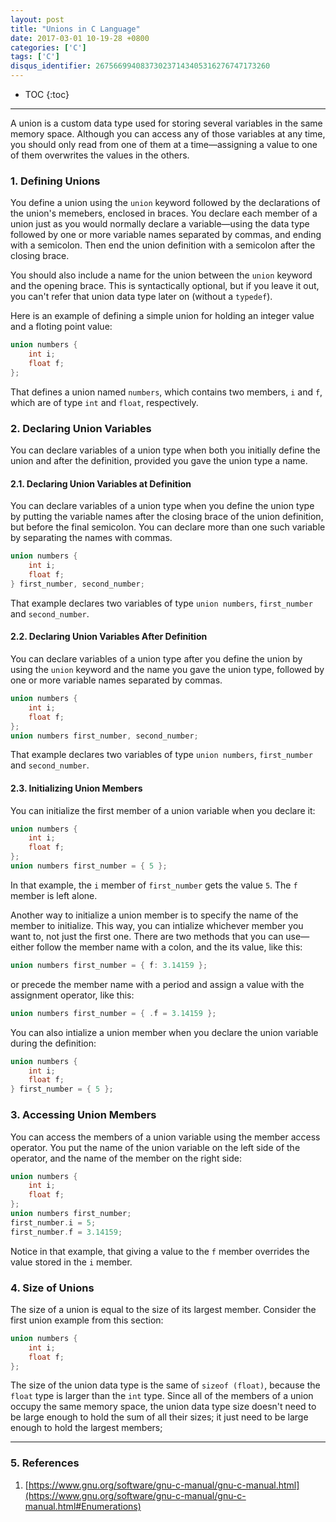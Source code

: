 ```yaml
---
layout: post
title: "Unions in C Language"
date: 2017-03-01 10-19-28 +0800
categories: ['C']
tags: ['C']
disqus_identifier: 267566994083730237143405316276747173260
---
```


* TOC
{:toc}

* * *

A union is a custom data type used for storing several variables in the same memory space. Although you can access any of those variables at any time, you should only read from one of them at a time—assigning a value to one of them overwrites the values in the others.

### 1. Defining Unions

You define a union using the `union` keyword followed by the declarations of the union's memebers, enclosed in braces. You declare each member of a union just as you would normally declare a variable—using the data type followed by one or more variable names separated by commas, and ending with a semicolon. Then end the union definition with a semicolon after the closing brace.

You should also include a name for the union between the `union` keyword and the opening brace. This is syntactically optional, but if you leave it out, you can't refer that union data type later on (without a `typedef`).

Here is an example of defining a simple union for holding an integer value and a floting point value:

```c
union numbers {
    int i;
    float f;
};
```

That defines a union named `numbers`, which contains two members, `i` and `f`, which are of type `int` and `float`, respectively.

### 2. Declaring Union Variables

You can declare variables of a union type when both you initially define the union and after the definition, provided you gave the union type a name.

#### 2.1. Declaring Union Variables at Definition

You can declare variables of a union type when you define the union type by putting the variable names after the closing brace of the union definition, but before the final semicolon. You can declare more than one such variable by separating the names with commas.

```c
union numbers {
    int i;
    float f;
} first_number, second_number;
```

That example declares two variables of type `union numbers`, `first_number` and `second_number`.

#### 2.2. Declaring Union Variables After Definition

You can declare variables of a union type after you define the union by using the `union` keyword and the name you gave the union type, followed by one or more variable names separated by commas.

```c
union numbers {
    int i;
    float f;
};
union numbers first_number, second_number;
```

That example declares two variables of type `union numbers`, `first_number` and `second_number`.

#### 2.3. Initializing Union Members

You can initialize the first member of a union variable when you declare it:

```c
union numbers {
    int i;
    float f;
};
union numbers first_number = { 5 };
```

In that example, the `i` member of `first_number` gets the value `5`. The `f` member is left alone.

Another way to initialize a union member is to specify the name of the member to initialize. This way, you can intialize whichever member you want to, not just the first one. There are two methods that you can use—either follow the member name with a colon, and the its value, like this:

```c
union numbers first_number = { f: 3.14159 };
```

or precede the member name with a period and assign a value with the assignment operator, like this:

```c
union numbers first_number = { .f = 3.14159 };
```

You can also intialize a union member when you declare the union variable during the definition:

```c
union numbers {
    int i;
    float f;
} first_number = { 5 };
```

### 3. Accessing Union Members

You can access the members of a union variable using the member access operator. You put the name of the union variable on the left side of the operator, and the name of the member on the right side:

```c
union numbers {
    int i;
    float f;
};
union numbers first_number;
first_number.i = 5;
first_number.f = 3.14159;
```

Notice in that example, that giving a value to the `f` member overrides the value stored in the `i` member.

### 4. Size of Unions

The size of a union is equal to the size of its largest member. Consider the first union example from this section:

```c
union numbers {
    int i;
    float f;
};
```

The size of the union data type is the same of `sizeof (float)`, because the `float` type is larger than the `int` type. Since all of the members of a union occupy the same memory space, the union data type size doesn't need to be large enough to hold the sum of all their sizes; it just need to be large enough to hold the largest members;

- - -

### 5. References

1. [https://www.gnu.org/software/gnu-c-manual/gnu-c-manual.html](https://www.gnu.org/software/gnu-c-manual/gnu-c-manual.html#Enumerations)
